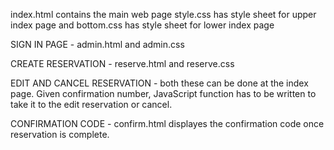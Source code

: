index.html contains the main web page
style.css has style sheet for upper index page and bottom.css has style sheet for lower index page

SIGN IN PAGE - admin.html and admin.css

CREATE RESERVATION - reserve.html and reserve.css

EDIT AND CANCEL RESERVATION - both these can be done at the index page. Given confirmation 
number, JavaScript function has to be written to take it to the edit reservation or cancel.

CONFIRMATION CODE - confirm.html displayes the confirmation code once reservation is complete.